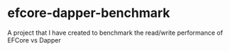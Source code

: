 # efcore-dapper-benchmark
A project that I have created to benchmark the read/write performance of EFCore vs Dapper
